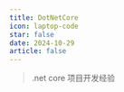 ```yaml
---
title: DotNetCore
icon: laptop-code
star: false
date: 2024-10-29
article: false
---
```



> .net core 项目开发经验

<Catalog />